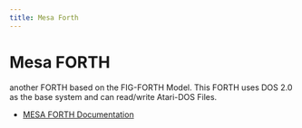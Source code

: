```yaml
---
title: Mesa Forth
---
```

# Mesa FORTH  
  
another FORTH based on the FIG-FORTH Model. This FORTH uses DOS 2.0 as the base system and can read/write Atari-DOS Files.  
  
- [MESA FORTH Documentation](../LangForthMesaDoc/index.md)  
  
  
  
  
  
  
  
  
